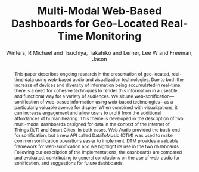 --- 
title: "Multi-Modal Web-Based Dashboards for Geo-Located Real-Time Monitoring" 
abstract: "This paper describes ongoing research in the presentation of geo-located, real-time data using web-based audio and visualization technologies. Due to both the increase of devices and diversity of information being accumulated in real-time, there is a need for cohesive techniques to render this information in a useable and functional way for a variety of audiences. We situate web-sonification—sonification of web-based information using web-based technologies—as a particularly valuable avenue for display. When combined with visualizations, it can increase engagement and allow users to profit from the additional affordances of human hearing. This theme is developed in the description of two multi-modal dashboards designed for data in the context of the Internet of Things (IoT) and Smart Cities. In both cases, Web Audio provided the back-end for sonification, but a new API called DataToMusic (DTM) was used to make common sonification operations easier to implement. DTM provides a valuable framework for web-sonification and we highlight its use in the two dashboards. Following our description of the implementations, the dashboards are compared and evaluated, contributing to general conclusions on the use of web-audio for sonification, and suggestions for future dashboards." 
address: "Atlanta, Georgia" 
author: "Winters, R Michael and Tsuchiya, Takahiko and Lerner, Lee W and Freeman, Jason"
webAuthor: "R Michael Winters, Takahiko Tsuchiya, Lee W Lerner, Jason Freeman" 
booktitle: "Proceedings of the International Web Audio Conference" 
editor: "Freeman, Jason and Lerch, Alexander and Paradis, Matthew" 
month: "Proceedings of the International Web Audio Conference"
pages: "" 
publisher: "Georgia Tech" 
series: "WAC '16"
type: "Paper"  
year: "2016" 
id: "2016_84" 
tags: year2016
media: https://smartech.gatech.edu/bitstream/handle/1853/54600/multi-modal_videostream.html?sequence=8&isAllowed=y 
pdflink: /_data/papers/pdf/2016/2016_84.pdf
ISSN: 2663-5844
---